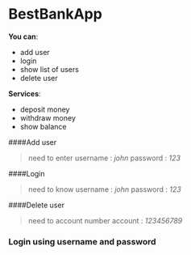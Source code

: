 # BestBankApp
**You can**:

- add user
- login
- show list of users
- delete user


**Services**:

- deposit money
- withdraw money
- show balance


####Add user
> need to enter
username : *john*
password : *123*

####Login
> need to know
username : *john*
password : *123*

####Delete user
> need to account number
account : *123456789*


### Login using username and password
